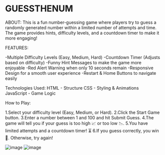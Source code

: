 # GUESSTHENUM
ABOUT:
This is a fun number-guessing game where players try to guess a randomly generated number within a limited number of attempts and time. The game provides hints, difficulty levels, and a countdown timer to make it more engaging!

FEATURES:

-Multiple Difficulty Levels (Easy, Medium, Hard)
-Countdown Timer (Adjusts based on difficulty)
-Funny Hint Messages to make the game more enjoyable
-Red Alert Warning when only 10 seconds remain
-Responsive Design for a smooth user experience
-Restart & Home Buttons to navigate easily

Technologies Used:
HTML - Structure
CSS - Styling & Animations
JavaScript - Game Logic

How to Play:

1.Select your difficulty level (Easy, Medium, or Hard).
2.Click the Start Game button.
3.Enter a number between 1 and 100 and hit Submit Guess.
4.The game will tell you if your guess is too high 📈 or too low 📉.
5.You have limited attempts and a countdown timer! ⏳
6.If you guess correctly, you win 🎉. Otherwise, try again!


![image](https://github.com/user-attachments/assets/5df747a6-4202-4015-b1a6-801540b012d6)
![image](https://github.com/user-attachments/assets/5caf6c7e-6e6c-43c4-874b-ed857ffa7832)

